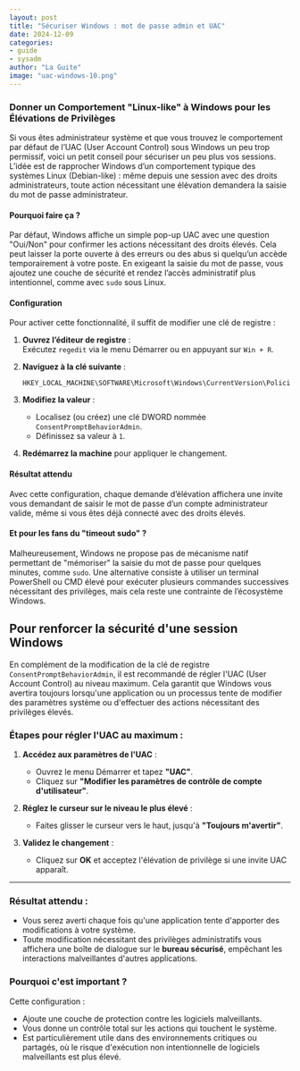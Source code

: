 ```yaml
---
layout: post
title: "Sécuriser Windows : mot de passe admin et UAC"
date: 2024-12-09
categories:
- guide
- sysadm
author: "La Guite"
image: "uac-windows-10.png"
---
```



### Donner un Comportement "Linux-like" à Windows pour les Élévations de Privilèges

Si vous êtes administrateur système et que vous trouvez le comportement par défaut de l’UAC (User Account Control) sous Windows un peu trop permissif, voici un petit conseil pour sécuriser un peu plus vos sessions. L’idée est de rapprocher Windows d’un comportement typique des systèmes Linux (Debian-like) : même depuis une session avec des droits administrateurs, toute action nécessitant une élévation demandera la saisie du mot de passe administrateur.

#### Pourquoi faire ça ?
Par défaut, Windows affiche un simple pop-up UAC avec une question "Oui/Non" pour confirmer les actions nécessitant des droits élevés. Cela peut laisser la porte ouverte à des erreurs ou des abus si quelqu’un accède temporairement à votre poste. En exigeant la saisie du mot de passe, vous ajoutez une couche de sécurité et rendez l’accès administratif plus intentionnel, comme avec `sudo` sous Linux.

#### Configuration
Pour activer cette fonctionnalité, il suffit de modifier une clé de registre :

1. **Ouvrez l’éditeur de registre** :  
   Exécutez `regedit` via le menu Démarrer ou en appuyant sur `Win + R`.

2. **Naviguez à la clé suivante** :  
   ```
   HKEY_LOCAL_MACHINE\SOFTWARE\Microsoft\Windows\CurrentVersion\Policies\System
   ```

3. **Modifiez la valeur** :
   - Localisez (ou créez) une clé DWORD nommée `ConsentPromptBehaviorAdmin`.
   - Définissez sa valeur à `1`.

4. **Redémarrez la machine** pour appliquer le changement.

#### Résultat attendu
Avec cette configuration, chaque demande d’élévation affichera une invite vous demandant de saisir le mot de passe d’un compte administrateur valide, même si vous êtes déjà connecté avec des droits élevés.

#### Et pour les fans du "timeout sudo" ?
Malheureusement, Windows ne propose pas de mécanisme natif permettant de "mémoriser" la saisie du mot de passe pour quelques minutes, comme `sudo`. Une alternative consiste à utiliser un terminal PowerShell ou CMD élevé pour exécuter plusieurs commandes successives nécessitant des privilèges, mais cela reste une contrainte de l’écosystème Windows.



## Pour renforcer la sécurité d'une session Windows

En complément de la modification de la clé de registre `ConsentPromptBehaviorAdmin`, il est recommandé de régler l'UAC (User Account Control) au niveau maximum. Cela garantit que Windows vous avertira toujours lorsqu'une application ou un processus tente de modifier des paramètres système ou d'effectuer des actions nécessitant des privilèges élevés.

### Étapes pour régler l'UAC au maximum :

1. **Accédez aux paramètres de l'UAC** :
   - Ouvrez le menu Démarrer et tapez **"UAC"**.
   - Cliquez sur **"Modifier les paramètres de contrôle de compte d'utilisateur"**.

2. **Réglez le curseur sur le niveau le plus élevé** :
   - Faites glisser le curseur vers le haut, jusqu'à **"Toujours m'avertir"**.

3. **Validez le changement** :
   - Cliquez sur **OK** et acceptez l'élévation de privilège si une invite UAC apparaît.

---

### Résultat attendu :
- Vous serez averti chaque fois qu'une application tente d'apporter des modifications à votre système.
- Toute modification nécessitant des privilèges administratifs vous affichera une boîte de dialogue sur le **bureau sécurisé**, empêchant les interactions malveillantes d'autres applications.

### Pourquoi c'est important ?
Cette configuration :
- Ajoute une couche de protection contre les logiciels malveillants.
- Vous donne un contrôle total sur les actions qui touchent le système.
- Est particulièrement utile dans des environnements critiques ou partagés, où le risque d'exécution non intentionnelle de logiciels malveillants est plus élevé.
